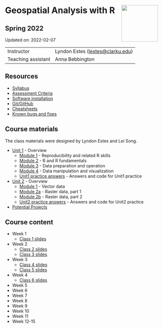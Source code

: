 
# Geospatial Analysis with R <img src="https://s28151.pcdn.co/offices/marketing-and-communications/wp-content/blogs.dir/3/files/sites/106/2019/08/CU_Seal_Red_SM_60_75_v4-768x768.png" align="right" width="120" />

## Spring 2022

Updated on: 2022-02-07

<center>

|                    |                                    |
|:-------------------|:-----------------------------------|
| Instructor         | Lyndon Estes (<lestes@clarku.edu>) |
| Teaching assistant | Anna Bebbington                    |

</center>

## Resources

-   [Syllabus](syllabus.html)
-   [Assessment Criteria](assessment.html)
-   [Software installation](software-installation.html)
-   [Git/GitHub](git-github.html)
-   [Cheatsheets](cheatsheets.html)
-   [Known bugs and fixes](bugs-fixes.html)

## Course materials

The class materials were designed by Lyndon Estes and Lei Song.

-   [Unit 1](unit1.html) - Overview
    -   [Module 1](unit1-module1.html) - Reproducibility and related R
        skills
    -   [Module 2](unit1-module2.html) - R and R fundamentals
    -   [Module 3](unit1-module3.html) - Data preparation and operation
    -   [Module 4](unit1-module4.html) - Data manipulation and
        visualization
    -   [Unit1 practice answers](unit1-practice-answers.html) - Answers
        and code for Unit1 practice
-   [Unit 2](unit2.html) - Overview
    -   [Module 1](unit2-module1.html) - Vector data
    -   [Module 2a](unit2-module2a.html) - Raster data, part 1
    -   [Module 2b](unit2-module2b.html) - Raster data, part 2
    -   [Unit2 practice answers](unit2-practice-answers.html) - Answers
        and code for Unit2 practice
-   [Potential Projects](projects.html)

## Course content

-   Week 1
    -   [Class 1 slides](class1.html)
-   Week 2
    -   [Class 2 slides](class2.html)
    -   [Class 3 slides](class3.html)
-   Week 3
    -   [Class 4 slides](class4.html)
    -   [Class 5 slides](class5.html)
-   Week 4
    -   [Class 6 slides](class6.html)
-   Week 5
-   Week 6
-   Week 7
-   Week 8
-   Week 9
-   Week 10
-   Week 11
-   Week 12-15
